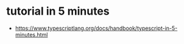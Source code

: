 # tutorial in 5 minutes
- https://www.typescriptlang.org/docs/handbook/typescript-in-5-minutes.html
